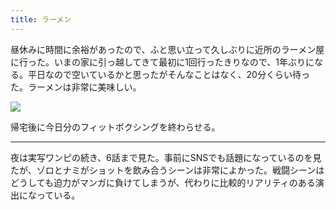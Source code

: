 ```yaml
---
title: ラーメン
---
```


昼休みに時間に余裕があったので、ふと思い立って久しぶりに近所のラーメン屋に行った。いまの家に引っ越してきて最初に1回行ったきりなので、1年ぶりになる。平日なので空いているかと思ったがそんなことはなく、20分くらい待った。ラーメンは非常に美味しい。

![](https://photos.old.apkas.net/medium/202309/20230907-125707.webp)

帰宅後に今日分のフィットボクシングを終わらせる。

---

夜は実写ワンピの続き、6話まで見た。事前にSNSでも話題になっているのを見たが、ゾロとナミがショットを飲み合うシーンは非常によかった。戦闘シーンはどうしても迫力がマンガに負けてしまうが、代わりに比較的リアリティのある演出になっている。
